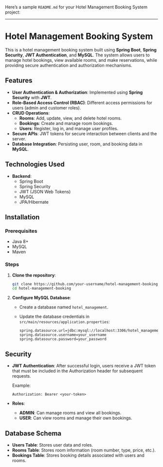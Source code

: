 Here’s a sample `README.md` for your Hotel Management Booking System project:

---

# Hotel Management Booking System

This is a hotel management booking system built using **Spring Boot**, **Spring Security**, **JWT Authentication**, and **MySQL**. The system allows users to manage hotel bookings, view available rooms, and make reservations, while providing secure authentication and authorization mechanisms.

## Features

- **User Authentication & Authorization**: Implemented using **Spring Security** with **JWT**.
- **Role-Based Access Control (RBAC)**: Different access permissions for users (admin and customer roles).
- **CRUD Operations**:
  - **Rooms**: Add, update, view, and delete hotel rooms.
  - **Bookings**: Create and manage room bookings.
  - **Users**: Register, log in, and manage user profiles.
- **Secure APIs**: JWT tokens for secure interaction between clients and the server.
- **Database Integration**: Persisting user, room, and booking data in **MySQL**.

## Technologies Used

- **Backend**:
  - Spring Boot
  - Spring Security
  - JWT (JSON Web Tokens)
  - MySQL
  - JPA/Hibernate

## Installation

### Prerequisites

- Java 8+
- MySQL
- Maven

### Steps

1. **Clone the repository**:

   ```bash
   git clone https://github.com/your-username/hotel-management-booking.git
   cd hotel-management-booking
   ```

2. **Configure MySQL Database**:
   - Create a database named `hotel_management`.
   - Update the database credentials in `src/main/resources/application.properties`:

     ```properties
     spring.datasource.url=jdbc:mysql://localhost:3306/hotel_management
     spring.datasource.username=your_username
     spring.datasource.password=your_password
     ```

## Security

- **JWT Authentication**: After successful login, users receive a JWT token that must be included in the Authorization header for subsequent requests.
  
  Example:

  ```
  Authorization: Bearer <your-token>
  ```

- **Roles**:
  - **ADMIN**: Can manage rooms and view all bookings.
  - **USER**: Can view rooms and manage their own bookings.

## Database Schema

- **Users Table**: Stores user data and roles.
- **Rooms Table**: Stores room information (room number, type, price, etc.).
- **Bookings Table**: Stores booking details associated with users and rooms.
